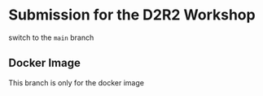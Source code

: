 # Submission for the D2R2 Workshop

switch to the `main` branch

## Docker Image

This branch is only for the docker image

